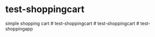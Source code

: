 # test-shoppingcart
simple shopping cart
#   t e s t - s h o p p i n g c a r t  
 #   t e s t - s h o p p i n g c a r t  
 #   t e s t - s h o p p i n g a p p  
 